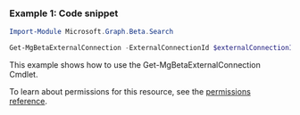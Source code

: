 ### Example 1: Code snippet

```powershellImport-Module Microsoft.Graph.Beta.Search

Get-MgBetaExternalConnection -ExternalConnectionId $externalConnectionId
```
This example shows how to use the Get-MgBetaExternalConnection Cmdlet.
To learn about permissions for this resource, see the [permissions reference](/graph/permissions-reference).

